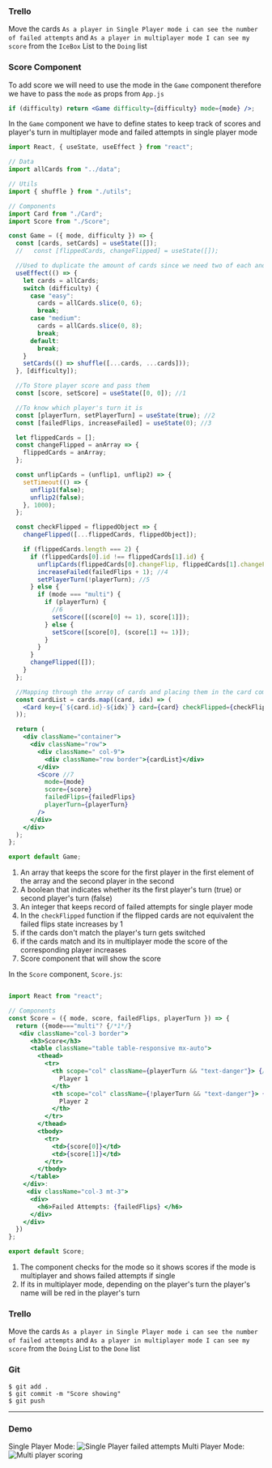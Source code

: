 ### Trello

Move the cards `As a player in Single Player mode i can see the number of failed attempts` and `As a player in multiplayer mode I can see my score` from the `IceBox` List to the `Doing` list

### Score Component

To add score we will need to use the mode in the `Game` component therefore we have to pass the `mode` as props from `App.js`

```jsx
if (difficulty) return <Game difficulty={difficulty} mode={mode} />;
```

In the `Game` component we have to define states to keep track of scores and player's turn in multiplayer mode and failed attempts in single player mode

```jsx
import React, { useState, useEffect } from "react";

// Data
import allCards from "../data";

// Utils
import { shuffle } from "./utils";

// Components
import Card from "./Card";
import Score from "./Score";

const Game = ({ mode, difficulty }) => {
  const [cards, setCards] = useState([]);
  //   const [flippedCards, changeFlipped] = useState([]);

  //Used to duplicate the amount of cards since we need two of each and shuffle them using the function defined at the top
  useEffect(() => {
    let cards = allCards;
    switch (difficulty) {
      case "easy":
        cards = allCards.slice(0, 6);
        break;
      case "medium":
        cards = allCards.slice(0, 8);
        break;
      default:
        break;
    }
    setCards(() => shuffle([...cards, ...cards]));
  }, [difficulty]);

  //To Store player score and pass them
  const [score, setScore] = useState([0, 0]); //1

  //To know which player's turn it is
  const [playerTurn, setPlayerTurn] = useState(true); //2
  const [failedFlips, increaseFailed] = useState(0); //3

  let flippedCards = [];
  const changeFlipped = anArray => {
    flippedCards = anArray;
  };

  const unflipCards = (unflip1, unflip2) => {
    setTimeout(() => {
      unflip1(false);
      unflip2(false);
    }, 1000);
  };

  const checkFlipped = flippedObject => {
    changeFlipped([...flippedCards, flippedObject]);

    if (flippedCards.length === 2) {
      if (flippedCards[0].id !== flippedCards[1].id) {
        unflipCards(flippedCards[0].changeFlip, flippedCards[1].changeFlip);
        increaseFailed(failedFlips + 1); //4
        setPlayerTurn(!playerTurn); //5
      } else {
        if (mode === "multi") {
          if (playerTurn) {
            //6
            setScore([(score[0] += 1), score[1]]);
          } else {
            setScore([score[0], (score[1] += 1)]);
          }
        }
      }
      changeFlipped([]);
    }
  };

  //Mapping through the array of cards and placing them in the card component
  const cardList = cards.map((card, idx) => (
    <Card key={`${card.id}-${idx}`} card={card} checkFlipped={checkFlipped} />
  ));

  return (
    <div className="container">
      <div className="row">
        <div className=" col-9">
          <div className="row border">{cardList}</div>
        </div>
        <Score //7
          mode={mode}
          score={score}
          failedFlips={failedFlips}
          playerTurn={playerTurn}
        />
      </div>
    </div>
  );
};

export default Game;
```

1. An array that keeps the score for the first player in the first element of the array and the second player in the second
2. A boolean that indicates whether its the first player's turn (true) or second player's turn (false)
3. An integer that keeps record of failed attempts for single player mode
4. In the `checkFlipped` function if the flipped cards are not equivalent the failed flips state increases by 1
5. if the cards don't match the player's turn gets switched
6. if the cards match and its in multiplayer mode the score of the corresponding player increases
7. Score component that will show the score

In the `Score` component, `Score.js`:

```jsx

import React from "react";

// Components
const Score = ({ mode, score, failedFlips, playerTurn }) => {
  return ({mode==="multi"? {/*1*/}
   <div className="col-3 border">
      <h3>Score</h3>
      <table className="table table-responsive mx-auto">
        <thead>
          <tr>
            <th scope="col" className={playerTurn && "text-danger"}> {/*2*/}
              Player 1
            </th>
            <th scope="col" className={!playerTurn && "text-danger"}> {/*2*/}
              Player 2
            </th>
          </tr>
        </thead>
        <tbody>
          <tr>
            <td>{score[0]}</td>
            <td>{score[1]}</td>
          </tr>
        </tbody>
      </table>
    </div>:
     <div className="col-3 mt-3">
      <div>
        <h6>Failed Attempts: {failedFlips} </h6>
      </div>
    </div>
  })
};

export default Score;


```

1. The component checks for the mode so it shows scores if the mode is multiplayer and shows failed attempts if single
2. If its in multiplayer mode, depending on the player's turn the player's name will be red in the player's turn

### Trello

Move the cards `As a player in Single Player mode i can see the number of failed attempts` and `As a player in multiplayer mode I can see my score` from the `Doing` List to the `Done` list

### Git

```shell
$ git add .
$ git commit -m "Score showing"
$ git push
```

---
### Demo
Single Player Mode:
![Single Player failed attempts](https://imgur.com/AArTmYS.png)
Multi Player Mode:
![Multi player scoring](https://imgur.com/vKXM5Dr.png)
